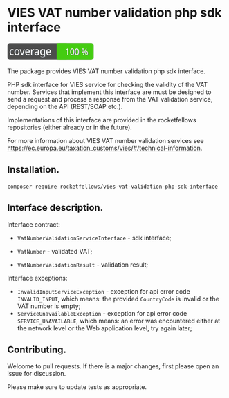# VIES VAT number validation php sdk interface

![Code Coverage Badge](./badge.svg)

The package provides VIES VAT number validation php sdk interface.

PHP sdk interface for VIES service for checking the validity of the VAT number.
Services that implement this interface are must be designed to send a request and process a response from the VAT validation service, depending on the API (REST/SOAP etc.).

Implementations of this interface are provided in the rocketfellows repositories (either already or in the future).

For more information about VIES VAT number validation services see https://ec.europa.eu/taxation_customs/vies/#/technical-information.

## Installation.

```shell
composer require rocketfellows/vies-vat-validation-php-sdk-interface
```

## Interface description.

Interface contract:

- `VatNumberValidationServiceInterface` - sdk interface;

- `VatNumber` - validated VAT;

- `VatNumberValidationResult` - validation result;

Interface exceptions:

- `InvalidInputServiceException` - exception for api error code `INVALID_INPUT`, which means: the provided `CountryCode` is invalid or the VAT number is empty;
- `ServiceUnavailableException` - exception for api error code `SERVICE_UNAVAILABLE`, which means: an error was encountered either at the network level or the Web application level, try again later;

## Contributing.

Welcome to pull requests. If there is a major changes, first please open an issue for discussion.

Please make sure to update tests as appropriate.
